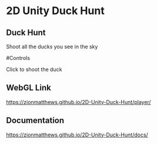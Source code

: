 # 2D Unity Duck Hunt

 
 ## Duck Hunt
 
 Shoot all the ducks you see in the sky
 
 #Controls
 
 Click to shoot the duck
 
 ## WebGL Link
https://zionmatthews.github.io/2D-Unity-Duck-Hunt/player/
## Documentation
https://zionmatthews.github.io/2D-Unity-Duck-Hunt/docs/
